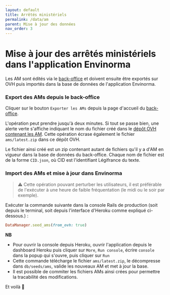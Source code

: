 ```yaml
---
layout: default
title: Arrêtés ministériels
permalink: /data/am
parent: Mise à jour des données
nav_order: 3
---
```


# Mise à jour des arrêtés ministériels dans l'application Envinorma

Les AM sont édités via le [back-office](https://envinorma-back-office.herokuapp.com/) et doivent ensuite être exportés sur OVH puis importés dans la base de données de l'application Envinorma.

### Export des AMs depuis le back-office

Cliquer sur le bouton `Exporter les AMs` depuis la page d'accueil du [back-office](https://envinorma-back-office.herokuapp.com).

L'opération peut prendre jusqu'à deux minutes. Si tout se passe bien, une alerte verte s'affiche indiquant le nom du fichier créé dans le [dépôt OVH contenant les AM](https://storage.sbg.cloud.ovh.net/v1/AUTH_3287ea227a904f04ad4e8bceb0776108/am). Cette opération écrase également le fichier `ams/latest.zip` dans ce dépôt OVH.

Le fichier ainsi créé est un zip contenant autant de fichiers qu'il y a d'AM en vigueur dans la base de données du back-office. Chaque nom de fichier est de la forme `CID.json`, où CID est l'identifiant Légifrance du texte.

### Import des AMs et mise à jour dans Envinorma

> ⚠️ Cette opération pouvant perturber les utilisateurs, il est préférable de l'exécuter à une heure de faible fréquentation (le midi ou le soir par exemple).

Exécuter la commande suivante dans la console Rails de production (soit depuis le terminal, soit depuis l'interface d'Heroku comme expliqué ci-dessous.) :

```ruby
DataManager.seed_ams(from_ovh: true)
```

**NB**

- Pour ouvrir la console depuis Heroku, ouvrir l'application depuis le dashboard Heroku puis cliquer sur `More`, `Run console`, écrire `console` dans la popup qui s'ouvre, puis cliquer sur `Run`
- Cette commande télécharge le fichier `ams/latest.zip`, le décompresse dans `db/seeds/ams`, valide les nouveaux AM et met à jour la base.
- Il est possible de commiter les fichiers AMs ainsi crées pour permettre la tracabilité des modifications.

Et voilà 🎉
